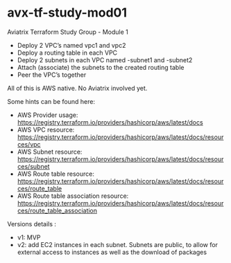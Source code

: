 # avx-tf-study-mod01
Aviatrix Terraform Study Group - Module 1

* Deploy 2 VPC’s named vpc1 and vpc2
* Deploy a routing table in each VPC
* Deploy 2 subnets in each VPC named <vpcname>-subnet1 and <vpcname>-subnet2
* Attach (associate) the subnets to the created routing table
* Peer the VPC’s together
 
All of this is AWS native. No Aviatrix involved yet.
 
Some hints can be found here:
* AWS Provider usage: https://registry.terraform.io/providers/hashicorp/aws/latest/docs
* AWS VPC resource: https://registry.terraform.io/providers/hashicorp/aws/latest/docs/resources/vpc
* AWS Subnet resource: https://registry.terraform.io/providers/hashicorp/aws/latest/docs/resources/subnet
* AWS Route table resource: https://registry.terraform.io/providers/hashicorp/aws/latest/docs/resources/route_table
* AWS Route table association resource: https://registry.terraform.io/providers/hashicorp/aws/latest/docs/resources/route_table_association

Versions details :
* v1: MVP
* v2: add EC2 instances in each subnet. Subnets are public, to allow for external access to instances as well as the download of packages